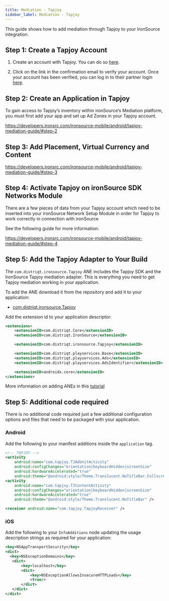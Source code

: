 ```yaml
---
title: Mediation - Tapjoy
sidebar_label: Mediation - Tapjoy
---
```


This guide shows how to add mediation through Tapjoy to your IronSource integration.


## Step 1: Create a Tapjoy Account

1. Create an account with Tapjoy. You can do so [here](https://ltv.tapjoy.com/s/l#session/signup).

2. Click on the link in the confirmation email to verify your account. Once your account has been verified, you can log in to their partner login [here](https://ltv.tapjoy.com/s/l#session/login).




## Step 2: Create an Application in Tapjoy

To gain access to Tapjoy’s inventory within ironSource‘s Mediation platform, you must first add your app and set up Ad Zones in your Tapjoy account.

https://developers.ironsrc.com/ironsource-mobile/android/tapjoy-mediation-guide/#step-2



## Step 3: Add Placement, Virtual Currency and Content

https://developers.ironsrc.com/ironsource-mobile/android/tapjoy-mediation-guide/#step-3



## Step 4: Activate Tapjoy on ironSource SDK Networks Module

There are a few pieces of data from your Tapjoy account which need to be inserted into your ironSource Network Setup Module in order for Tapjoy to work correctly in connection with ironSource

See the following guide for more information:

https://developers.ironsrc.com/ironsource-mobile/android/tapjoy-mediation-guide/#step-4



## Step 5: Add the Tapjoy Adapter to Your Build

The `com.distriqt.ironsource.Tapjoy` ANE includes the Tapjoy SDK and the IronSource Tapjoy mediation adapter. This is everything you need to get Tapjoy mediation working in your application.

To add the ANE download it from the repository and add it to your application:

- [com.distriqt.ironsource.Tapjoy](https://github.com/distriqt/ANE-IronSource/raw/master/lib/tapjoy/com.distriqt.ironsource.Tapjoy.ane)

Add the extension id to your application descriptor:

```xml
<extensions>
    <extensionID>com.distriqt.Core</extensionID>
    <extensionID>com.distriqt.IronSource</extensionID>

    <extensionID>com.distriqt.ironsource.Tapjoy</extensionID>

    <extensionID>com.distriqt.playservices.Base</extensionID>
    <extensionID>com.distriqt.playservices.Ads</extensionID>
    <extensionID>com.distriqt.playservices.AdsIdentifier</extensionID>

    <extensionID>androidx.core</extensionID>
</extensions>
```

More information on adding ANEs in this [tutorial](/docs/tutorials/getting-started)



## Step 5: Additional code required

There is no additional code required just a few additional configuration options and files that need to be packaged with your application.


### Android

Add the following to your manifest additions inside the `application` tag. 

```xml
<!-- TAPJOY -->
<activity
    android:name="com.tapjoy.TJAdUnitActivity"
    android:configChanges="orientation|keyboardHidden|screenSize"
    android:hardwareAccelerated="true"
    android:theme="@android:style/Theme.Translucent.NoTitleBar.Fullscreen" />
<activity
    android:name="com.tapjoy.TJContentActivity"
    android:configChanges="orientation|keyboardHidden|screenSize"
    android:hardwareAccelerated="true"
    android:theme="@android:style/Theme.Translucent.NoTitleBar" />

<receiver android:name="com.tapjoy.TapjoyReceiver" />
```


### iOS 


Add the following to your `InfoAdditions` node updating the usage description strings as required for your application:

```xml
<key>NSAppTransportSecurity</key>
<dict>
  <key>NSExceptionDomains</key>
   <dict>
       <key>localhost</key>
       <dict>           
           <key>NSExceptionAllowsInsecureHTTPLoads</key>
           <true/>
       </dict>
   </dict>
</dict>
```



